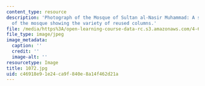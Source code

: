 ```yaml
---
content_type: resource
description: 'Photograph of the Mosque of Sultan al-Nasir Muhammad: A side portico
  of the mosque showing the variety of reused columns.'
file: /media/https%3A/open-learning-course-data-rc.s3.amazonaws.com/4-615-the-architecture-of-cairo-spring-2002/c46918e91e24ca9f840e8a14f462d21a_1072.jpg
file_type: image/jpeg
image_metadata:
  caption: ''
  credit: ''
  image-alt: ''
resourcetype: Image
title: 1072.jpg
uid: c46918e9-1e24-ca9f-840e-8a14f462d21a
---
```

